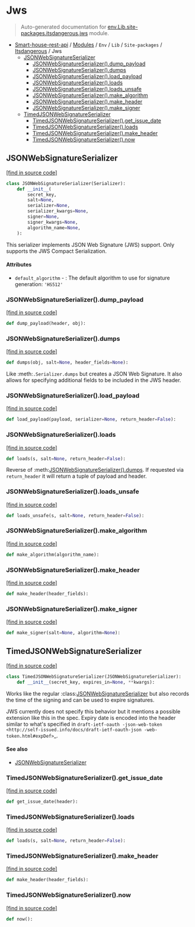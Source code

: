 # Jws

> Auto-generated documentation for [env.Lib.site-packages.itsdangerous.jws](..\..\..\..\..\env\Lib\site-packages\itsdangerous\jws.py) module.

- [Smart-house-rest-api](..\..\..\..\README.md#description) / [Modules](..\..\..\..\MODULES.md#smart-house-rest-api-modules) / `Env` / `Lib` / `Site-packages` / [Itsdangerous](index.md#itsdangerous) / Jws
    - [JSONWebSignatureSerializer](#jsonwebsignatureserializer)
        - [JSONWebSignatureSerializer().dump_payload](#jsonwebsignatureserializerdump_payload)
        - [JSONWebSignatureSerializer().dumps](#jsonwebsignatureserializerdumps)
        - [JSONWebSignatureSerializer().load_payload](#jsonwebsignatureserializerload_payload)
        - [JSONWebSignatureSerializer().loads](#jsonwebsignatureserializerloads)
        - [JSONWebSignatureSerializer().loads_unsafe](#jsonwebsignatureserializerloads_unsafe)
        - [JSONWebSignatureSerializer().make_algorithm](#jsonwebsignatureserializermake_algorithm)
        - [JSONWebSignatureSerializer().make_header](#jsonwebsignatureserializermake_header)
        - [JSONWebSignatureSerializer().make_signer](#jsonwebsignatureserializermake_signer)
    - [TimedJSONWebSignatureSerializer](#timedjsonwebsignatureserializer)
        - [TimedJSONWebSignatureSerializer().get_issue_date](#timedjsonwebsignatureserializerget_issue_date)
        - [TimedJSONWebSignatureSerializer().loads](#timedjsonwebsignatureserializerloads)
        - [TimedJSONWebSignatureSerializer().make_header](#timedjsonwebsignatureserializermake_header)
        - [TimedJSONWebSignatureSerializer().now](#timedjsonwebsignatureserializernow)

## JSONWebSignatureSerializer

[[find in source code]](..\..\..\..\..\env\Lib\site-packages\itsdangerous\jws.py#L21)

```python
class JSONWebSignatureSerializer(Serializer):
    def __init__(
        secret_key,
        salt=None,
        serializer=None,
        serializer_kwargs=None,
        signer=None,
        signer_kwargs=None,
        algorithm_name=None,
    ):
```

This serializer implements JSON Web Signature (JWS) support. Only
supports the JWS Compact Serialization.

#### Attributes

- `default_algorithm` - : The default algorithm to use for signature generation: `'HS512'`

### JSONWebSignatureSerializer().dump_payload

[[find in source code]](..\..\..\..\..\env\Lib\site-packages\itsdangerous\jws.py#L95)

```python
def dump_payload(header, obj):
```

### JSONWebSignatureSerializer().dumps

[[find in source code]](..\..\..\..\..\env\Lib\site-packages\itsdangerous\jws.py#L129)

```python
def dumps(obj, salt=None, header_fields=None):
```

Like :meth:`.Serializer.dumps` but creates a JSON Web
Signature. It also allows for specifying additional fields to be
included in the JWS header.

### JSONWebSignatureSerializer().load_payload

[[find in source code]](..\..\..\..\..\env\Lib\site-packages\itsdangerous\jws.py#L62)

```python
def load_payload(payload, serializer=None, return_header=False):
```

### JSONWebSignatureSerializer().loads

[[find in source code]](..\..\..\..\..\env\Lib\site-packages\itsdangerous\jws.py#L138)

```python
def loads(s, salt=None, return_header=False):
```

Reverse of :meth:[JSONWebSignatureSerializer().dumps](#jsonwebsignatureserializerdumps). If requested via ``return_header``
it will return a tuple of payload and header.

### JSONWebSignatureSerializer().loads_unsafe

[[find in source code]](..\..\..\..\..\env\Lib\site-packages\itsdangerous\jws.py#L152)

```python
def loads_unsafe(s, salt=None, return_header=False):
```

### JSONWebSignatureSerializer().make_algorithm

[[find in source code]](..\..\..\..\..\env\Lib\site-packages\itsdangerous\jws.py#L104)

```python
def make_algorithm(algorithm_name):
```

### JSONWebSignatureSerializer().make_header

[[find in source code]](..\..\..\..\..\env\Lib\site-packages\itsdangerous\jws.py#L124)

```python
def make_header(header_fields):
```

### JSONWebSignatureSerializer().make_signer

[[find in source code]](..\..\..\..\..\env\Lib\site-packages\itsdangerous\jws.py#L110)

```python
def make_signer(salt=None, algorithm=None):
```

## TimedJSONWebSignatureSerializer

[[find in source code]](..\..\..\..\..\env\Lib\site-packages\itsdangerous\jws.py#L157)

```python
class TimedJSONWebSignatureSerializer(JSONWebSignatureSerializer):
    def __init__(secret_key, expires_in=None, **kwargs):
```

Works like the regular :class:[JSONWebSignatureSerializer](#jsonwebsignatureserializer) but
also records the time of the signing and can be used to expire
signatures.

JWS currently does not specify this behavior but it mentions a
possible extension like this in the spec. Expiry date is encoded
into the header similar to what's specified in `draft-ietf-oauth
-json-web-token <http://self-issued.info/docs/draft-ietf-oauth-json
-web-token.html#expDef>`_.

#### See also

- [JSONWebSignatureSerializer](#jsonwebsignatureserializer)

### TimedJSONWebSignatureSerializer().get_issue_date

[[find in source code]](..\..\..\..\..\env\Lib\site-packages\itsdangerous\jws.py#L212)

```python
def get_issue_date(header):
```

### TimedJSONWebSignatureSerializer().loads

[[find in source code]](..\..\..\..\..\env\Lib\site-packages\itsdangerous\jws.py#L185)

```python
def loads(s, salt=None, return_header=False):
```

### TimedJSONWebSignatureSerializer().make_header

[[find in source code]](..\..\..\..\..\env\Lib\site-packages\itsdangerous\jws.py#L177)

```python
def make_header(header_fields):
```

### TimedJSONWebSignatureSerializer().now

[[find in source code]](..\..\..\..\..\env\Lib\site-packages\itsdangerous\jws.py#L217)

```python
def now():
```
